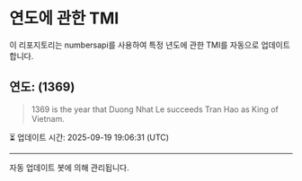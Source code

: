 
# 연도에 관한 TMI

이 리포지토리는 numbersapi를 사용하여 특정 년도에 관한 TMI를 자동으로 업데이트합니다.

## 연도: (1369)
> 1369 is the year that Duong Nhat Le succeeds Tran Hao as King of Vietnam.

⏳ 업데이트 시간: 2025-09-19 19:06:31 (UTC)

---
자동 업데이트 봇에 의해 관리됩니다.
